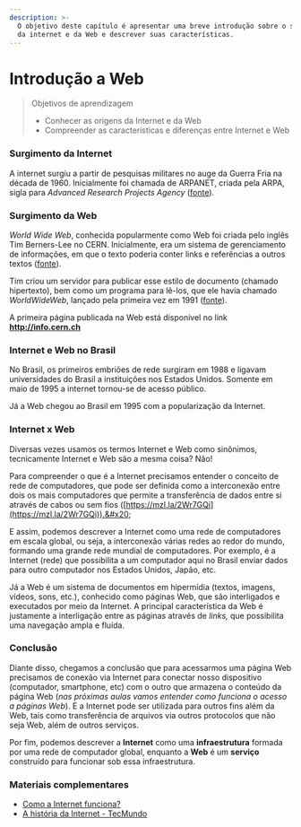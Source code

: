 ```yaml
---
description: >-
  O objetivo deste capítulo é apresentar uma breve introdução sobre o surgimento
  da internet e da Web e descrever suas características.
---
```


# Introdução a Web

> Objetivos de aprendizagem
>
> * Conhecer as origens da Internet e da Web
> * Compreender as características e diferenças entre Internet e Web

### Surgimento da Internet

A internet surgiu a partir de pesquisas militares no auge da Guerra Fria na década de 1960.  Inicialmente foi chamada de ARPANET, criada pela ARPA, sigla para _Advanced Research Projects Agency_ ([fonte](https://www.w3.org/wiki/The\_history\_of\_the\_Web))_._

### Surgimento da Web

_World Wide Web_, conhecida popularmente como Web foi criada pelo inglês Tim Berners-Lee no CERN. Inicialmente, era um sistema de gerenciamento de informações, em que o texto poderia conter links e referências a outros textos ([fonte](https://www.w3.org/wiki/The\_history\_of\_the\_Web)).&#x20;

Tim criou um servidor para publicar esse estilo de documento (chamado hipertexto), bem como um programa para lê-los, que ele havia chamado _WorldWideWeb_, lançado pela primeira vez em 1991 ([fonte](https://www.w3.org/wiki/The\_history\_of\_the\_Web)).

A primeira página publicada na Web está disponível no link **http://info.cern.ch**

### Internet e Web no Brasil

No Brasil, os primeiros embriões de rede surgiram em 1988 e ligavam universidades do Brasil a instituições nos Estados Unidos. Somente em maio de 1995 a internet tornou-se de acesso público.

Já a Web chegou ao Brasil em 1995 com a popularização da Internet.

### Internet x Web

Diversas vezes usamos os termos Internet e Web como sinônimos, tecnicamente Internet e Web são a mesma coisa? Não!&#x20;

Para compreender o que é a Internet precisamos entender o conceito de rede de computadores, que pode ser definida como a interconexão entre dois os mais computadores que permite a transferência de dados entre si através de cabos ou sem fios ([https://mzl.la/2Wr7GQi](https://mzl.la/2Wr7GQi)).&#x20;

E assim, podemos descrever a Internet como uma rede de computadores em escala global, ou seja, a interconexão várias redes ao redor do mundo, formando uma grande rede mundial de computadores. Por exemplo, é a Internet (rede) que possibilita a um computador aqui no Brasil enviar dados para outro computador nos Estados Unidos, Japão, etc.

Já a Web é um sistema de documentos em hipermídia (textos, imagens, vídeos, sons, etc.), conhecido como páginas Web, que são interligados e executados por meio da Internet. A principal característica da Web é justamente a interligação entre as páginas através de _links,_ que possibilita uma navegação ampla e fluída.

### Conclusão

Diante disso, chegamos a conclusão que para acessarmos uma página Web precisamos de conexão via Internet para conectar nosso dispositivo (computador, smartphone, etc) com o outro que armazena o conteúdo da página Web (_nas próximas aulas vamos entender como funciona o acesso a páginas Web_). E a Internet pode ser utilizada para outros fins além da Web, tais como transferência de arquivos via outros protocolos que não seja Web, além de outros serviços.

Por fim, podemos descrever a **Internet** como uma **infraestrutura** formada por uma rede de computador global, enquanto a **Web** é um **serviço** construído para funcionar sob essa infraestrutura.

### Materiais complementares

* [Como a Internet funciona?](https://developer.mozilla.org/pt-BR/docs/Learn/Common\_questions/How\_does\_the\_Internet\_work)
* [A história da Internet - TecMundo](https://www.youtube.com/watch?v=pKxWPo73pX0)
